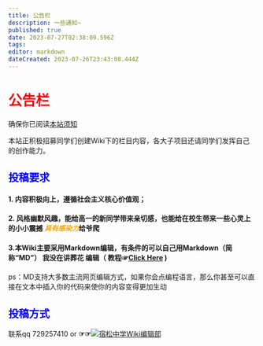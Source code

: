 ```yaml
---
title: 公告栏
description: 一些通知~
published: true
date: 2023-07-27T02:38:09.596Z
tags: 
editor: markdown
dateCreated: 2023-07-26T23:43:08.444Z
---
```


# <font color='#FF0000'> 公告栏 </font>
	
确保你已阅读[本站须知](home/关于)

本站正积极招募同学们创建Wiki下的栏目内容，各大子项目还请同学们发挥自己的创作能力。

## <font color='0000FF'>投稿要求</font>

#### 1. 内容积极向上，遵循社会主义核心价值观；

#### 2. 风格幽默风趣，能给高一的新同学带来亲切感，也能给在校生带来一些心灵上的小小震撼 <font color='FFA500'>_具有感染力_</font><span class="heimu" title="你知道的太多了">给爷爬</span>

#### 3.本Wiki主要采用Markdown编辑，有条件的可以自己用Markdown（简称“MD”）   <span class="heimu" title="你知道的太多了">我没在讲葬花</span>   编辑（ 教程☞[**Click Here**](https://wiki.entps.cn:8443/zh/01-WIKIJS/0101-Markdown) )

ps：MD支持大多数主流网页编辑方式，如果你会点编程语言，那么你甚至可以直接在文本中插入你的代码来使你的内容变得更加生动
  
## <font color='0000FF'>投稿方式</font>
联系qq 729257410 or **☞☞**<a target="_blank" href="https://qm.qq.com/cgi-bin/qm/qr?k=EwQgXsyOcX-WKSybkAPortmqktHhKTQI&jump_from=webapi&authKey=jCy7xGfxsmMkYBvLunub0IXn39Y+qrCPmZgSLgpgrHJlgXrXRqJlauQU9KpDjbaM"><img border="0" src="//pub.idqqimg.com/wpa/images/group.png" alt="宿松中学Wiki编辑部" title="宿松中学Wiki编辑部"></a>